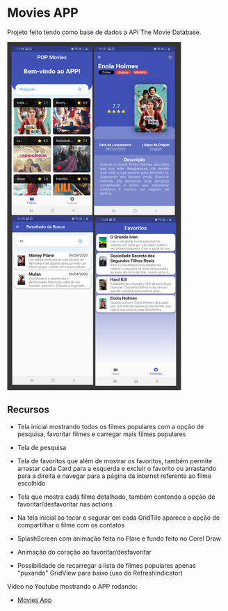 # Movies APP

Projeto feito tendo como base de dados a API The Movie Database.

<img src="assets/images/git.png" width=400 height=800>

## Recursos

- Tela inicial mostrando todos os filmes populares com a opção de pesquisa, favoritar filmes e carregar mais filmes populares

- Tela de pesquisa

- Tela de favoritos que além de mostrar os favoritos, também permite arrastar cada Card para a esquerda e excluir o favorito ou arrastando para a direita e navegar para a página da internet referente ao filme escolhido

- Tela que mostra cada filme detalhado, também contendo a opção de favoritar/desfavoritar nas actions

- Na tela inicial ao tocar e segurar em cada GridTile aparece a opção de compartilhar o filme com os contatos

- SplashScreen com animação feita no Flare e fundo feito no Corel Draw

- Animação do coração ao favoritar/desfavoritar

- Possibilidade de recarregar a lista de filmes populares apenas "puxando" GridView para baixo (uso do RefreshIndicator)

Vídeo no Youtube mostrando o APP rodando:

- [Movies App](https://youtu.be/FYp8zFuaTNI)
